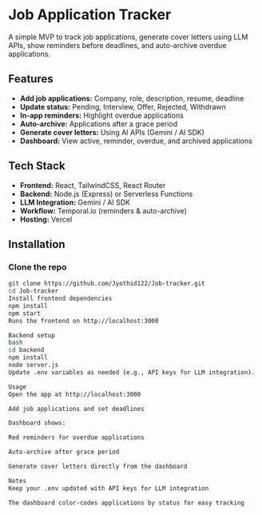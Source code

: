 # Job Application Tracker

A simple MVP to track job applications, generate cover letters using LLM APIs, show reminders before deadlines, and auto-archive overdue applications.

## Features

- **Add job applications:** Company, role, description, resume, deadline  
- **Update status:** Pending, Interview, Offer, Rejected, Withdrawn  
- **In-app reminders:** Highlight overdue applications  
- **Auto-archive:** Applications after a grace period  
- **Generate cover letters:** Using AI APIs (Gemini / AI SDK)  
- **Dashboard:** View active, reminder, overdue, and archived applications  

## Tech Stack

- **Frontend:** React, TailwindCSS, React Router  
- **Backend:** Node.js (Express) or Serverless Functions  
- **LLM Integration:** Gemini / AI SDK  
- **Workflow:** Temporal.io (reminders & auto-archive)  
- **Hosting:** Vercel  

## Installation

### Clone the repo
```bash
git clone https://github.com/Jyothid122/Job-tracker.git
cd Job-tracker
Install frontend dependencies
npm install
npm start
Runs the frontend on http://localhost:3000

Backend setup
bash
cd backend
npm install
node server.js    
Update .env variables as needed (e.g., API keys for LLM integration).

Usage
Open the app at http://localhost:3000

Add job applications and set deadlines

Dashboard shows:

Red reminders for overdue applications

Auto-archive after grace period

Generate cover letters directly from the dashboard

Notes
Keep your .env updated with API keys for LLM integration

The dashboard color-codes applications by status for easy tracking

